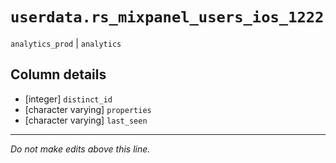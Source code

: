 # `userdata.rs_mixpanel_users_ios_1222`
`analytics_prod` | `analytics`

## Column details
* [integer]   `distinct_id`
* [character varying] `properties`
* [character varying] `last_seen`

-------------------------------------------------------------------------------
*Do not make edits above this line.*
